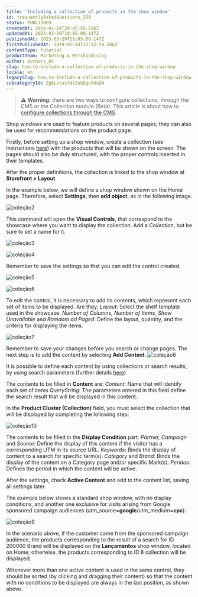 ```yaml
---
title: 'Including a collection of products in the shop window'
id: frequentlyAskedQuestions_589
status: PUBLISHED
createdAt: 2019-01-24T20:45:55.516Z
updatedAt: 2023-03-29T18:05:00.147Z
publishedAt: 2023-03-29T18:05:00.147Z
firstPublishedAt: 2019-01-24T22:12:59.506Z
contentType: tutorial
productTeam: Marketing & Merchandising
author: authors_84
slug: how-to-include-a-collection-of-products-in-the-shop-window
locale: en
legacySlug: how-to-include-a-collection-of-products-in-the-shop-window
subcategoryId: 2g6LxtasS4iSeGEqeYUuGW
---
```


>⚠️ **Warning:** there are two ways to configure collections, through the CMS or the Collection module (Beta). This article is about how to <a href = "https://help.vtex.com/en/tutorial/adding-collections-cms--2YBy6P6X0NFRpkD2ZBxF6L">configure collections through the CMS</a>.

Shop windows are used to feature products on several pages; they can also be used for recommendations on the product page.

Firstly, before setting up a shop window, create a collection (see instructions [here](/en/tutorial/creating-a-product-collection "here")) with the products that will be shown on the screen. The pages should also be duly structured, with the proper controls inserted in their templates.

After the proper definitions, the collection is linked to the shop window at **Storefront > Layout**.

In the example below, we will define a shop window shown on the Home page. Therefore, select **Settings**, then **add object**, as in the following image.

![coleção2](https://raw.githubusercontent.com/vtexdocs/help-center-content/main/images/en/how-to-include-a-collection-of-products-in-the-shop-window-0.png)

This command will open the **Visual Controls**, that correspond to the showcase where you want to display the collection. Add a _Collection_, but be sure to set a name for it.

![coleção3](https://raw.githubusercontent.com/vtexdocs/help-center-content/main/images/en/how-to-include-a-collection-of-products-in-the-shop-window-1.png) 

![coleção4](https://raw.githubusercontent.com/vtexdocs/help-center-content/main/images/en/how-to-include-a-collection-of-products-in-the-shop-window-2.png)

Remember to save the settings so that you can edit the control created.

![coleção5](https://raw.githubusercontent.com/vtexdocs/help-center-content/main/images/en/how-to-include-a-collection-of-products-in-the-shop-window-3.png)

![coleção6](https://raw.githubusercontent.com/vtexdocs/help-center-content/main/images/en/how-to-include-a-collection-of-products-in-the-shop-window-4.png)

To edit the control, it is necessary to add its contents, which represent each set of items to be displayed.
Are they:
_Layout_: Select the shelf template used in the showcase.
_Number of Columns, Number of Items, Show Unavailable_ and _Ramdom ad Paged_: Define the layout, quantity, and the criteria for displaying the items.

![coleção7](https://raw.githubusercontent.com/vtexdocs/help-center-content/main/images/en/how-to-include-a-collection-of-products-in-the-shop-window-5.png)

Remember to save your changes before you search or change pages.
The next step is to add the content by selecting **Add Content**.
![coleção8](https://raw.githubusercontent.com/vtexdocs/help-center-content/main/images/en/how-to-include-a-collection-of-products-in-the-shop-window-6.png)

It is possible to define each content by using collections or search results, by using search parameters (further details [here](/en/tutorial/search-parameters "here"))

The contents to be filled in **Content** are:
_Content_: Name that will identify each set of items
_QueryString_: The parameters entered in this field define the search result that will be displayed in this content.

In the **Product Cluster (Collection)** field, you must select the collection that will be displayed by completing the following step:

![coleção10](https://raw.githubusercontent.com/vtexdocs/help-center-content/main/images/en/how-to-include-a-collection-of-products-in-the-shop-window-7.png)

The contents to be filled in the **Display Condition** part:
_Partner, Campaign_ and _Source_: Define the display of this content if the visitor has a corresponding UTM in its source URL.
_Keywords_: Binds the display of content to a search for specific term(s).
_Category_ and _Brand_: Binds the display of the content on a Category page and/or specific Mark(s).
_Peridos_: Defines the period in which the content will be active.

After the settings, check **Active Content** and add to the content list, saving all settings later.

The example below shows a standard shop window, with no display conditions, and another one exclusive for visits arising from Google sponsored campaign audiences (utm_source=**google**/utm_medium=**cpc**): 

![coleção9](https://raw.githubusercontent.com/vtexdocs/help-center-content/main/images/en/how-to-include-a-collection-of-products-in-the-shop-window-8.png)

In the scenario above, if the customer came from the sponsored campaign audience, the products corresponding to the result of a search for ID 200000 Brand will be displayed on the **Lançamentos** shop window, located on Home; otherwise, the products corresponding to ID 8 collection will be displayed.

Whenever more than one active content is used in the same control, they should be sorted (by clicking and dragging their content) so that the content with no conditions to be displayed are always in the last position, as shown above.
